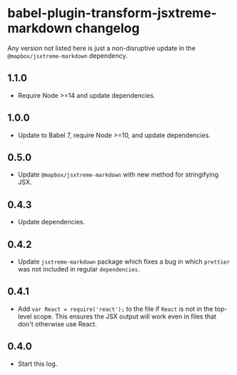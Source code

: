 # babel-plugin-transform-jsxtreme-markdown changelog

Any version not listed here is just a non-disruptive update in the `@mapbox/jsxtreme-markdown` dependency.

## 1.1.0

- Require Node >=14 and update dependencies.

## 1.0.0

- Update to Babel 7, require Node >=10, and update dependencies.

## 0.5.0

- Update `@mapbox/jsxtreme-markdown` with new method for stringifying JSX.

## 0.4.3

- Update dependencies.

## 0.4.2

- Update `jsxtreme-markdown` package which fixes a bug in which `prettier` was not included in regular `dependencies`.

## 0.4.1

- Add `var React = require('react');` to the file if `React` is not in the top-level scope.
  This ensures the JSX output will work even in files that don't otherwise use React.

## 0.4.0

- Start this log.
